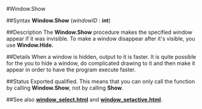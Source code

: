 
#Window.Show

##Syntax
**Window.Show** (*windowID* : **int**)

##Description
The **Window.Show** procedure makes the specified window appear if it was invisible. 
To make a window disappear after it's visible, you use **Window.Hide.**

##Details
When a window is hidden, output to it is faster. It is quite possible for the you to hide a window, do complicated drawing to it and then make it appear in order to have the program execute faster.

##Status
Exported qualified.
This means that you can only call the function by calling **Window.Show**, not by calling **Show**.

##See also
**[window_select.html](Window.Select)** and **[window_setactive.html](Window.SetActive)**.

